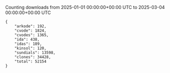 
Counting downloads from 2025-01-01 00:00:00+00:00 UTC to 2025-03-04 00:00:00+00:00 UTC

```
{
    "arkode": 192,
    "cvode": 1824,
    "cvodes": 1365,
    "ida": 438,
    "idas": 189,
    "kinsol": 120,
    "sundials": 13598,
    "clones": 34428,
    "total": 52154
}
```
